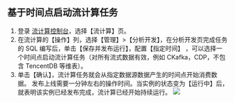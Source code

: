 ## 基于时间点启动流计算任务
1. 登录 [流计算控制台](https://console.cloud.tencent.com/scs)，选择【流计算】页。
2. 在流计算的【操作】列，选择【管理】>【分析开发】，在分析开发页完成任务的 SQL 编写后，单击【保存并发布运行】，配置【指定时间】 ，可以选择一个时间点启动流计算任务（对所有流式数据有效，例如 CKafka，CDP，不包含 TencentDB 等维表）。
3. 单击【确认】，流计算任务就会从指定数据源数据产生的时间点开始消费数据。
发布上线需要一分钟左右的操作时间。当实例的状态变为【运行中】后，就表明该实例已经发布完成，流计算已经开始持续运行。
![](https://main.qcloudimg.com/raw/a316881c705c3e6a1c06a63af47fcd31.png)

